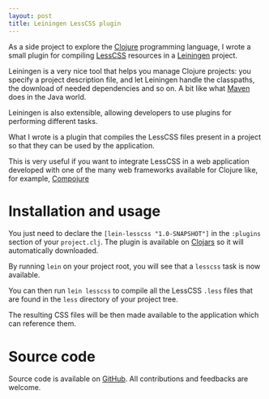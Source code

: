 ```yaml
---
layout: post
title: Leiningen LessCSS plugin
---
```


As a side project to explore the [Clojure](http://www.clojure.org) programming language, I wrote a small plugin for compiling [LessCSS](http://lesscss.org) resources in a [Leiningen](https://github.com/technomancy/leiningen) project.

Leiningen is a very nice tool that helps you manage Clojure projects: you specify a project description file, and let Leiningen handle the classpaths, the download of needed dependencies and so on. A bit like what [Maven](http://maven.apache.org/) does in the Java world.

Leiningen is also extensible, allowing developers to use plugins for performing different tasks.

What I wrote is a plugin that compiles the LessCSS files present in a project so that they can be used by the application.

This is very useful if you want to integrate LessCSS in a web application developed with one of the many web frameworks available for Clojure like, for example, [Compojure](https://github.com/weavejester/compojure/wiki)

# Installation and usage

You just need to declare the `[lein-lesscss "1.0-SNAPSHOT"]` in the `:plugins` section of your `project.clj`. The plugin is available on [Clojars](http://clojars.org/) so it will automatically downloaded.

By running `lein` on your project root, you will see that a `lesscss` task is now available. 

You can then run `lein lesscss` to compile all the LessCSS `.less` files that are found in the `less` directory of your project tree.

The resulting CSS files will be then made available to the application which can reference them.

# Source code

Source code is available on [GitHub](https://github.com/fmancinelli/lein-lesscss). All contributions and feedbacks are welcome.

